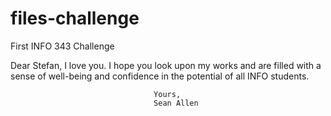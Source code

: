 files-challenge
===============

First INFO 343 Challenge

Dear Stefan,
	I love you. I hope you look upon my works
and are filled with a sense of well-being
and confidence in the potential of all INFO
students.

									Yours,
									Sean Allen